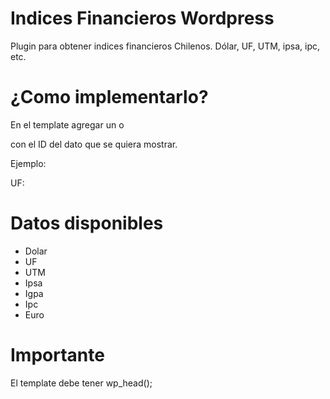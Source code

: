 Indices Financieros Wordpress
=============================

Plugin para obtener indices financieros Chilenos. Dólar, UF, UTM, ipsa, ipc, etc.



# ¿Como implementarlo?

En el template agregar un <span> o <div> con el ID del dato que se quiera mostrar.

Ejemplo:

<p>UF: <span id="uf"></span></p>


# Datos disponibles

* Dolar
* UF
* UTM
* Ipsa
* Igpa
* Ipc
* Euro

# Importante

El template debe tener wp_head(); 